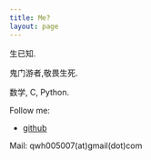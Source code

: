 ```yaml
---
title: Me?
layout: page
---
```


生已知.

鬼门游者,敬畏生死.

数学, C, Python.

Follow me:

* [github](https://github.com/qiwihui)

Mail: qwh005007(at)gmail(dot)com
